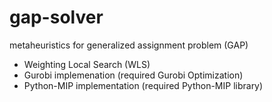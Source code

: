 # gap-solver
metaheuristics for generalized assignment problem (GAP)
- Weighting Local Search (WLS)
- Gurobi implemenation (required Gurobi Optimization)
- Python-MIP implementation (required Python-MIP library)
